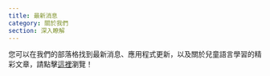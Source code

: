 ```yaml
---
title: 最新消息
category: 關於我們
section: 深入瞭解
---
```

您可以在我們的部落格找到最新消息、應用程式更新，以及關於兒童語言學習的精彩文章，請點擊[這裡](https://studycat.com/blog/)瀏覽！